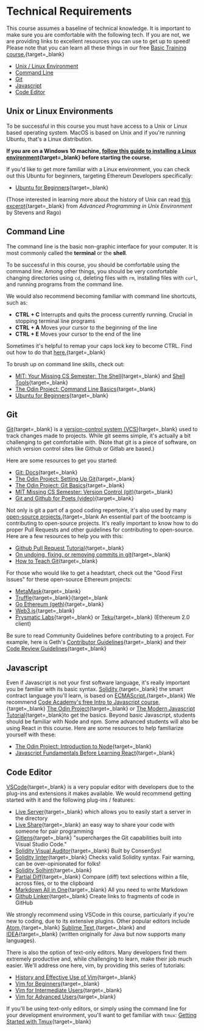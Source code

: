 # Technical Requirements

This course assumes a baseline of technical knowledge. It is important to make sure you are comfortable with the following tech. If you are not, we are providing links to excellent resources you can use to get up to speed! Please note that you can learn all these things in our free [Basic Training course.](https://courses.consensys.net/courses/bootcamp-basic-training){target=_blank}

*   [Unix / Linux Environment](#unix-or-linux-environments)
*   [Command Line](#command-line)
*   [Git](#git)
*   [Javascript](#javascript)
*   [Code Editor](#code-editor)

## Unix or Linux Environments

To be successful in this course you must have access to a Unix or Linux based operating system. MacOS is based on Unix and if you're running Ubuntu, that's a Linux distribution.

**If you are on a Windows 10 machine, [follow this guide to installing a Linux environment](https://consensys.net/blog/developers/ethereum-developers-guide-to-setting-up-windows-subsystem-for-linux/){target=_blank} before starting the course.**

If you'd like to get more familiar with a Linux environment, you can check out this Ubuntu for beginners, targeting Ethereum Developers specifically:

*   [Ubuntu for Beginners](https://agstakingco.gitbook.io/ethereum-2-0-ubuntu-for-beginners/#linux-terminal-basic-commands){target=_blank}

(Those interested in learning more about the history of Unix can read [this excerpt](https://www.netmeister.org/book/02-unix.pdf){target=_blank} from _Advanced Programming in Unix Environment_ by Stevens and Rago)

## Command Line

The command line is the basic non-graphic interface for your computer. It is most commonly called the **terminal** or the **shell**.

To be successful in this course, you should be comfortable using the command line. Among other things, you should be very comfortable changing directories using `cd`, deleting files with `rm`, installing files with `curl`, and running programs from the command line.

We would also recommend becoming familiar with command line shortcuts, such as:

*   **CTRL + C** Interrupts and quits the process currently running. Crucial in stopping terminal line programs
*   **CTRL + A** Moves your cursor to the beginning of the line
*   **CTRL + E** Moves your cursor to the end of the line

Sometimes it's helpful to remap your caps lock key to become CTRL. Find out how to do that [here.](https://www.howtogeek.com/194705/how-to-disable-or-reassign-the-caps-lock-key-on-any-operating-system/){target=_blank}

To brush up on command line skills, check out:

*   [MIT: Your Missing CS Semester: The Shell](https://missing.csail.mit.edu/2020/course-shell/){target=_blank} and [Shell Tools](https://missing.csail.mit.edu/2020/shell-tools/){target=_blank}
*   [The Odin Project: Command Line Basics](https://www.theodinproject.com/courses/foundations/lessons/command-line-basics-web-development-101){target=_blank}
*   [Ubuntu for Beginners](https://agstakingco.gitbook.io/ethereum-2-0-ubuntu-for-beginners/#linux-terminal-basic-commands){target=_blank}

## Git

[Git](https://en.wikipedia.org/wiki/Git){target=_blank} is a [version-control system (VCS)](https://en.wikipedia.org/wiki/Version_control){target=_blank} used to track changes made to projects. While git seems simple, it's actually a bit challenging to get comfortable with. (Note that git is a piece of software, on which version control sites like Github or Gitlab are based.)

Here are some resources to get you started:

* [Git: Docs](https://git-scm.com/doc){target=_blank}
*   [The Odin Project: Setting Up Git](https://www.theodinproject.com/courses/foundations/lessons/setting-up-git){target=_blank}
*   [The Odin Project: Git Basics](https://www.theodinproject.com/courses/foundations/#git-basics){target=_blank}
*   [MIT Missing CS Semester: Version Control (git)](https://missing.csail.mit.edu/2020/version-control/){target=_blank}
*   [Git and Github for Poets (video)](https://www.youtube.com/playlist?list=PLRqwX-V7Uu6ZF9C0YMKuns9sLDzK6zoiV){target=_blank}


Not only is git a part of a good coding repertoire, it's also used by many [open-source projects.](https://www.digitalocean.com/community/tutorial_series/an-introduction-to-open-source){target=_blank An essential part of the bootcamp is contributing to open-source projects. It's really important to know how to do proper Pull Requests and other guidelines for contributing to open-source. Here are a few resources to help you with this:

*   [Github Pull Request Tutorial](https://guides.github.com/activities/hello-world/){target=_blank}
*   [On undoing, fixing, or removing commits in git](https://sethrobertson.github.io/GitFixUm/fixup.html){target=_blank}
*   [How to Teach Git](https://rachelcarmena.github.io/2018/12/12/how-to-teach-git.html){target=_blank}

For those who would like to get a headstart, check out the "Good First Issues" for these open-source Ethereum projects:

*   [MetaMask](https://github.com/MetaMask/metamask-extension/issues?q=is%3Aissue+is%3Aopen+label%3Aux-enhancement+-label%3AN00-needsDesign+label%3Agood-first-issue){target=_blank}
*   [Truffle](https://github.com/trufflesuite/truffle/issues?q=is%3Aopen+is%3Aissue+label%3A%22good+first+issue%22){target=_blank}{target=_blank
*   [Go Ethereum (geth)](https://github.com/ethereum/go-ethereum/issues?q=is%3Aopen+is%3Aissue+label%3A%22good+first+issue%22){target=_blank}
*   [Web3.js](https://github.com/ChainSafe/web3.js/issues?q=is%3Aopen+is%3Aissue+label%3A%22Good+First+Issue%22){target=_blank}
*   [Prysmatic Labs](https://github.com/prysmaticlabs/prysm/issues?q=is%3Aopen+is%3Aissue+label%3A%22Good+First+Issue%22){target=_blank} or [Teku](https://github.com/ConsenSys/teku/issues?q=is%3Aopen+is%3Aissue+label%3A%22good+first+issue+%3Araising_hand%3A%22){target=_blank} (Ethereum 2.0 client)

Be sure to read Community Guidelines before contributing to a project. For example, here is Geth's [Contributor Guidelines](https://github.com/ethereum/go-ethereum/wiki/Developers'-Guide#contributing){target=_blank} and their [Code Review Guidelines](https://github.com/ethereum/go-ethereum/wiki/Code-Review-Guidelines){target=_blank}

## Javascript

Even if Javascript is not your first software language, it's really important you be familiar with its basic syntax. [Solidity,](https://docs.soliditylang.org/en/v0.8.2/){target=_blank} the smart contract language you'll learn, is based on [ECMAScript.](https://developer.mozilla.org/en-US/docs/Web/JavaScript/Language_Resources){target=_blank} We recommend [Code Academy's free Intro to Javascript course,](https://www.codecademy.com/learn/introduction-to-javascript){target=_blank} [The Odin Project](https://www.theodinproject.com/courses/foundations/#javascript-basics){target=_blank} or [The Modern Javascript Tutorial](https://javascript.info/){target=_blank}to get the basics. Beyond basic Javascript, students should be familiar with Node and npm. Some advanced students will also be using React in this course. Here are some resources to help familiarize yourself with these:

*   [The Odin Project: Introduction to Node](https://www.codecademy.com/learn/introduction-to-javascript){target=_blank}
*   [Javascript Fundamentals Before Learning React](https://www.robinwieruch.de/javascript-fundamentals-react-requirements){target=_blank}

## Code Editor

[VSCode](https://code.visualstudio.com/download){target=_blank} is a very popular editor with developers due to the plug-ins and extensions it makes available. We would recommend getting started with it and the following plug-ins / features:

*   [Live Server](https://marketplace.visualstudio.com/items?itemName=ritwickdey.LiveServer){target=_blank} which allows you to easily start a server in the directory
*   [Live Share](https://visualstudio.microsoft.com/services/live-share/){target=_blank} an easy way to share your code with someone for pair programming
*   [Gitlens](https://marketplace.visualstudio.com/items?itemName=eamodio.gitlens){target=_blank} "supercharges the Git capabilities built into Visual Studio Code."
*   [Solidity Visual Auditor](https://marketplace.visualstudio.com/items?itemName=tintinweb.solidity-visual-auditor){target=_blank} Built by ConsenSys!
*   [Solidity linter](https://marketplace.visualstudio.com/items?itemName=JuanBlanco.solidity){target=_blank} Checks valid Solidity syntax. Fair warning, can be over-opinionated for folks!
*   [Solidity Solhint](https://marketplace.visualstudio.com/items?itemName=idrabenia.solidity-solhint){target=_blank}
*   [Partial Diff](https://marketplace.visualstudio.com/items?itemName=ryu1kn.partial-diff){target=_blank} Compare (diff) text selections within a file, across files, or to the clipboard
*   [Markdown All in One](https://marketplace.visualstudio.com/items?itemName=yzhang.markdown-all-in-one){target=_blank} All you need to write Markdown
*   [Github Linker](https://marketplace.visualstudio.com/items?itemName=gimenete.github-linker){target=_blank} Create links to fragments of code in GitHub

We strongly recommend using VSCode in this course, particularly if you're new to coding, due to its extensive plugins. Other popular editors include [Atom,](https://atom.io/){target=_blank} [Sublime Text,](https://www.sublimetext.com/){target=_blank} and [IDEA](https://www.jetbrains.com/idea/){target=_blank} (written originally for Java but now supports many languages).

There is also the option of text-only editors. Many developers find them extremely productive and, while challenging to learn, make their job much easier. We'll address one here, vim, by providing this series of tutorials:

*   [History and Effective Use of Vim](https://begriffs.com/posts/2019-07-19-history-use-vim.html){target=_blank}
*   [Vim for Beginners](https://thevaluable.dev/vim-beginner/){target=_blank}
*   [Vim for Intermediate Users](https://thevaluable.dev/vim-intermediate/){target=_blank}
*   [Vim for Advanced Users](https://thevaluable.dev/vim-advanced/){target=_blank}

If you'll be using text-only editors, or simply using the command line for your development environment, you'll want to get familiar with `tmux`: [Getting Started with Tmux](https://sunainapai.in/blog/get-started-with-tmux/){target=_blank}